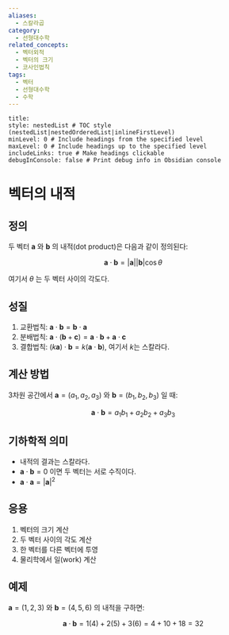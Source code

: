 ```yaml
---
aliases:
  - 스칼라곱
category:
  - 선형대수학
related_concepts:
  - 벡터외적
  - 벡터의 크기
  - 코사인법칙
tags:
  - 벡터
  - 선형대수학
  - 수학
---
```


```table-of-contents
title: 
style: nestedList # TOC style (nestedList|nestedOrderedList|inlineFirstLevel)
minLevel: 0 # Include headings from the specified level
maxLevel: 0 # Include headings up to the specified level
includeLinks: true # Make headings clickable
debugInConsole: false # Print debug info in Obsidian console
```
# 벡터의 내적

## 정의

두 벡터 $\mathbf{a}$ 와 $\mathbf{b}$ 의 내적(dot product)은 다음과 같이 정의된다:

$$\mathbf{a} \cdot \mathbf{b} = |\mathbf{a}||\mathbf{b}|\cos\theta$$

여기서 $\theta$ 는 두 벡터 사이의 각도다.

## 성질

1. 교환법칙: $\mathbf{a} \cdot \mathbf{b} = \mathbf{b} \cdot \mathbf{a}$
2. 분배법칙: $\mathbf{a} \cdot (\mathbf{b} + \mathbf{c}) = \mathbf{a} \cdot \mathbf{b} + \mathbf{a} \cdot \mathbf{c}$
3. 결합법칙: $(k\mathbf{a}) \cdot \mathbf{b} = k(\mathbf{a} \cdot \mathbf{b})$, 여기서 $k$는 스칼라다.

## 계산 방법

3차원 공간에서 $\mathbf{a} = (a_1, a_2, a_3)$ 와 $\mathbf{b} = (b_1, b_2, b_3)$ 일 때:

$$\mathbf{a} \cdot \mathbf{b} = a_1b_1 + a_2b_2 + a_3b_3$$

## 기하학적 의미

- 내적의 결과는 스칼라다.
- $\mathbf{a} \cdot \mathbf{b} = 0$ 이면 두 벡터는 서로 수직이다.
- $\mathbf{a} \cdot \mathbf{a} = |\mathbf{a}|^2$

## 응용

1. 벡터의 크기 계산
2. 두 벡터 사이의 각도 계산
3. 한 벡터를 다른 벡터에 투영
4. 물리학에서 일(work) 계산

## 예제

$\mathbf{a} = (1, 2, 3)$ 와 $\mathbf{b} = (4, 5, 6)$ 의 내적을 구하면:

$$\mathbf{a} \cdot \mathbf{b} = 1(4) + 2(5) + 3(6) = 4 + 10 + 18 = 32$$